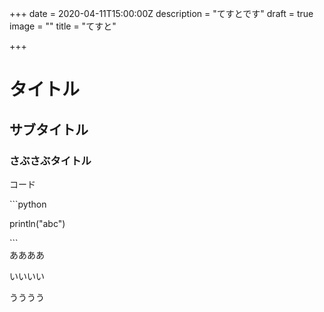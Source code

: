 +++
date = 2020-04-11T15:00:00Z
description = "てすとです"
draft = true
image = ""
title = "てすと"

+++
# タイトル

## サブタイトル

### さぶさぶタイトル

コード

\`\`\`python

println("abc")

\`\`\`  
ああああ  

いいいい

うううう